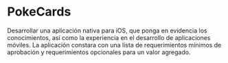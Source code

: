 # PokeCards
Desarrollar una aplicación nativa para iOS, que ponga en evidencia los conocimientos, así como la experiencia en el desarrollo de aplicaciones móviles. La aplicación constara con una lista de requerimientos mínimos de aprobación y requerimientos opcionales para un valor agregado.

